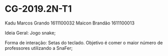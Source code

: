 # CG-2019.2N-T1

Kadu Marcos Grando  1611100032
Maicon Brandão      1611100013

Ideia Geral:
    Jogo snake;

Forma de interação:
    Setas do teclado. Objetivo é comer o maior número de professores utilizando a SnaFer;